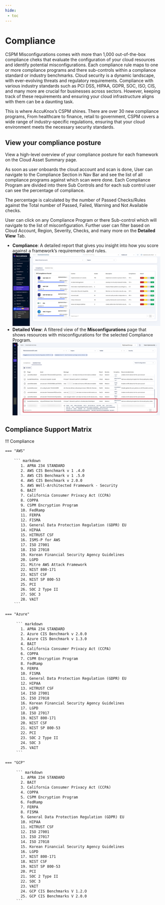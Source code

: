 ```yaml
---  
hide:  
 - toc  
---  
```

  
# Compliance  
CSPM Misconfigurations comes with more than 1,000 out-of-the-box compliance cheks that evaluate the configuration of your cloud resources and identify potential misconfigurations. Each compliance rule maps to one or more compliance programs and there sub-controls within a compliance standard or industry benchmarks.
Cloud security is a dynamic landscape, with ever-evolving threats and regulatory requirements. Compliance with various industry standards such as PCI DSS, HIPAA, GDPR, SOC, ISO, CIS, and many more are crucial for businesses across sectors. However, keeping track of these requirements and ensuring your cloud infrastructure aligns with them can be a daunting task.

This is where AccuKnox’s CSPM shines. There are over 30 new compliance programs, From healthcare to finance, retail to government, CSPM covers a wide range of industry-specific regulations, ensuring that your cloud environment meets the necessary security standards. 

## View your compliance posture

View a high-level overview of your compliance posture for each framework on the Cloud Asset Summary page.

As soon as user onboards the cloud account and scan is done, User can navigate to the Compliance Section in Nav Bar and see the list of all compliance programs against which scan were done. 
Each Compliance Program are divided into there Sub Controls and for each sub control user can see the percentage of compliance. 

The percentage is calculated by the number of Passed Checks/Rules against the Total number of Passed, Failed, Warning and Not Available checks. 

User can click on any Compliance Program or there Sub-control which will navigate to the list of misconfiguration. Further user can filter based on Cloud Account, Region, Severity, Checks, and many more on the **Detailed View** Tab. 

-   **Compliance**: A  detailed report  that gives you insight into how you score against a framework’s requirements and rules.
![](images/compliance-summary.png)
-   **Detailed View**: A filtered view of the  **Misconfigurations**  page that shows resources with misconfigurations for the selected Compliance Program.
![](images/compliane-detailed-view.png)

## Compliance Support Matrix
!!! Compliance

    === "AWS"

        ``` markdown
           1. APRA 234 STANDARD
           2. AWS CIS Benchmark v 1 .4.0
           3. AWS CIS Benchmark v 1 .5.0
           4. AWS CIS Benchmark v 2.0.0
           5. AWS Well-Architected Framework - Security
           6. BAIT
           7. California Consumer Privacy Act (CCPA)
           8. COPPA
           9. CSPM Encryption Program
           10. FedRamp
           11. FERPA
           12. FISMA
           13. General Data Protection Regulation (GDPR) EU
           14. HIPAA
           15. HITRUST CSF
           16. ISMS-P for AWS
           17. ISO 27001
           18. ISO 27018
           19. Korean Financial Security Agency Guidelines
           20. LGPD
           21. Mitre AWS Attack Framework
           22. NIST 800-171
           23. NIST CSF
           24. NIST SP 800-53
           25. PCI
           26. SOC 2 Type II
           27. SOC 3
           28. VAIT
        ```

    === "Azure"

         ``` markdown
           1. APRA 234 STANDARD
           2. Azure CIS Benchmark v 2.0.0
           3. Azure CIS Benchmark v 1.3.0
           4. BAIT
           5. California Consumer Privacy Act (CCPA)
           6. COPPA
           7. CSPM Encryption Program
           8. FedRamp
           9. FERPA
           10. FISMA
           11. General Data Protection Regulation (GDPR) EU
           12. HIPAA
           13. HITRUST CSF
           14. ISO 27001
           15. ISO 27018
           16. Korean Financial Security Agency Guidelines
           17. LGPD
           18. ISO 27017
           19. NIST 800-171
           20. NIST CSF
           21. NIST SP 800-53
           22. PCI
           23. SOC 2 Type II
           24. SOC 3
           25. VAIT
         ```

    === "GCP"

         ``` markdown
           1. APRA 234 STANDARD
           2. BAIT
           3. California Consumer Privacy Act (CCPA)
           4. COPPA
           5. CSPM Encryption Program
           6. FedRamp
           7. FERPA
           8. FISMA
           9. General Data Protection Regulation (GDPR) EU
           10. HIPAA
           11. HITRUST CSF
           12. ISO 27001
           13. ISO 27017
           14. ISO 27018
           15. Korean Financial Security Agency Guidelines
           16. LGPD
           17. NIST 800-171
           18. NIST CSF
           19. NIST SP 800-53
           20. PCI
           21. SOC 2 Type II
           22. SOC 3
           23. VAIT
           24. GCP CIS Benchmarks V 1.2.O
           25. GCP CIS Benchmarks V 2.0.0
         ```

